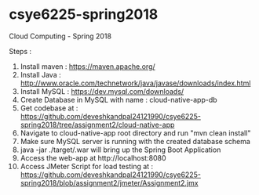 # csye6225-spring2018
Cloud Computing - Spring 2018


Steps :

1. Install maven : https://maven.apache.org/
2. Install Java : http://www.oracle.com/technetwork/java/javase/downloads/index.html
3. Install MySQL : https://dev.mysql.com/downloads/
4. Create Database in MySQL with name : cloud-native-app-db
5. Get codebase at : https://github.com/deveshkandpal24121990/csye6225-spring2018/tree/assignment2/cloud-native-app
6. Navigate to cloud-native-app root directory and run "mvn clean install"
7. Make sure MySQL server is running with the created database schema
8. java -jar ./target/<name of war>.war will bring up the Spring Boot Application
9. Access the web-app at http://localhost:8080
10. Access JMeter Script for load testing at : https://github.com/deveshkandpal24121990/csye6225-spring2018/blob/assignment2/jmeter/Assignment2.jmx



